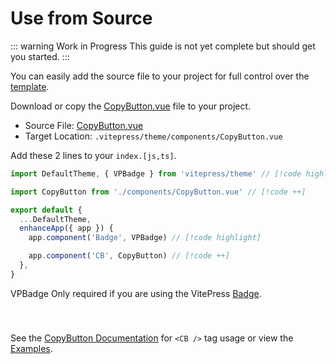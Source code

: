 # Use from Source

::: warning Work in Progress
This guide is not yet complete but should get you started.
:::

You can easily add the source file to your project for full control over the [template](../docs/copybutton.md).

Download or copy the [CopyButton.vue](https://github.com/cssnr/vitepress-plugin-copybutton/blob/master/src/CopyButton.vue)
file to your project.

- Source File: [CopyButton.vue](https://github.com/cssnr/vitepress-plugin-copybutton/blob/master/src/CopyButton.vue)
- Target Location: `.vitepress/theme/components/CopyButton.vue`

Add these 2 lines to your `index.[js,ts]`.

```javascript [.vitepress/theme/index.js]
import DefaultTheme, { VPBadge } from 'vitepress/theme' // [!code highlight]

import CopyButton from './components/CopyButton.vue' // [!code ++]

export default {
  ...DefaultTheme,
  enhanceApp({ app }) {
    app.component('Badge', VPBadge) // [!code highlight]

    app.component('CB', CopyButton) // [!code ++]
  },
}
```

<Badge type="info">VPBadge</Badge> Only required if you are using the VitePress [Badge](https://vitepress.dev/reference/default-theme-badge#badge).

<div class="tip custom-block" style="padding-top: 8px; margin-top: 32px;">

See the [CopyButton Documentation](../docs/copybutton.md) for `<CB />` tag usage or view the [Examples](examples.md).

</div>
